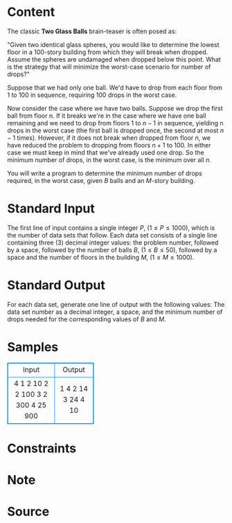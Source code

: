 
# Content

The classic **Two Glass Balls** brain-teaser is often posed as:

"Given two identical glass spheres, you would like to determine the lowest floor in a $100$-story building from which they will break when dropped. Assume the spheres are undamaged when dropped below this point. What is the strategy that will minimize the worst-case scenario for number of drops?"

Suppose that we had only one ball. We'd have to drop from each floor from $1$ to $100$ in sequence, requiring $100$ drops in the worst case.

Now consider the case where we have two balls. Suppose we drop the first ball from floor n. If it breaks we're in the case where we have one ball remaining and we need to drop from floors $1$ to $n-1$ in sequence, yielding n drops in the worst case (the first ball is dropped once, the second at most $n-1$ times). However, if it does not break when dropped from floor $n$, we have reduced the problem to dropping from floors $n+1$ to $100$. In either case we must keep in mind that we've already used one drop. So the minimum number of drops, in the worst case, is the minimum over all $n$.

You will write a program to determine the minimum number of drops required, in the worst case, given $B$ balls and an $M$-story building.

# Standard Input

The first line of input contains a single integer $P$, ($1\leq P\leq 1000$), which is the number of data sets that follow. Each data set consists of a single line containing three ($3$) decimal integer values: the problem number, followed by a space, followed by the number of balls $B$, ($1\leq B\leq 50$), followed by a space and the number of floors in the building $M$, ($1\leq M \leq 1000$).

# Standard Output

For each data set, generate one line of output with the following values: The data set number as a decimal integer, a space, and the minimum number of drops needed for the corresponding values of $B$ and $M$.

# Samples

<style>
        table,table tr th, table tr td { border:1px solid #0094ff; }
        table { width: 200px; min-height: 25px; line-height: 25px; text-align: center; border-collapse: collapse;}   
    </style>
<table>
	<tr>
		<td>Input</td>
		<td>Output</td>
	</tr>
<tr><td>4
1 2 10
2 2 100
3 2 300
4 25 900</td><td>1 4
2 14
3 24
4 10</td></tr></table>


# Constraints



# Note



# Source


